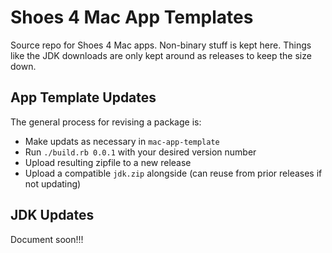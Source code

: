 # Shoes 4 Mac App Templates

Source repo for Shoes 4 Mac apps. Non-binary stuff is kept here. Things like
the JDK downloads are only kept around as releases to keep the size down.

## App Template Updates

The general process for revising a package is:

* Make updats as necessary in `mac-app-template`
* Run `./build.rb 0.0.1` with your desired version number
* Upload resulting zipfile to a new release
* Upload a compatible `jdk.zip` alongside (can reuse from prior releases if
  not updating)

## JDK Updates

Document soon!!!
